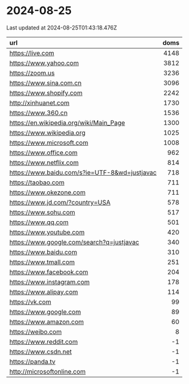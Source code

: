 # 2024-08-25

<!-- BEGIN -->
Last updated at 2024-08-25T01:43:18.476Z

url | doms
:- | -:
https://live.com | 4148
https://www.yahoo.com | 3812
https://zoom.us | 3236
https://www.sina.com.cn | 3096
https://www.shopify.com | 2242
http://xinhuanet.com | 1730
https://www.360.cn | 1536
https://en.wikipedia.org/wiki/Main_Page | 1300
https://www.wikipedia.org | 1025
https://www.microsoft.com | 1008
https://www.office.com | 962
https://www.netflix.com | 814
https://www.baidu.com/s?ie=UTF-8&wd=justjavac | 718
https://taobao.com | 711
https://www.okezone.com | 711
https://www.jd.com/?country=USA | 578
https://www.sohu.com | 517
https://www.qq.com | 501
https://www.youtube.com | 420
https://www.google.com/search?q=justjavac | 340
https://www.baidu.com | 310
https://www.tmall.com | 251
https://www.facebook.com | 204
https://www.instagram.com | 178
https://www.alipay.com | 114
https://vk.com | 99
https://www.google.com | 89
https://www.amazon.com | 60
https://weibo.com | 8
https://www.reddit.com | -1
https://www.csdn.net | -1
https://panda.tv | -1
http://microsoftonline.com | -1
<!-- END -->
